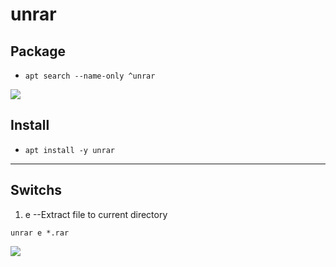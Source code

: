 # unrar

## Package
* `apt search --name-only ^unrar`

[<img src="https://i.imgur.com/lHRbSzz.png">](https://i.imgur.com/lHRbSzz.png)


## Install
* `apt install -y unrar`

---

## Switchs
1) e --Extract file to current directory

`unrar e *.rar`

[<img src="https://i.imgur.com/yM7jsXK.png">](https://i.imgur.com/yM7jsXK.png)
